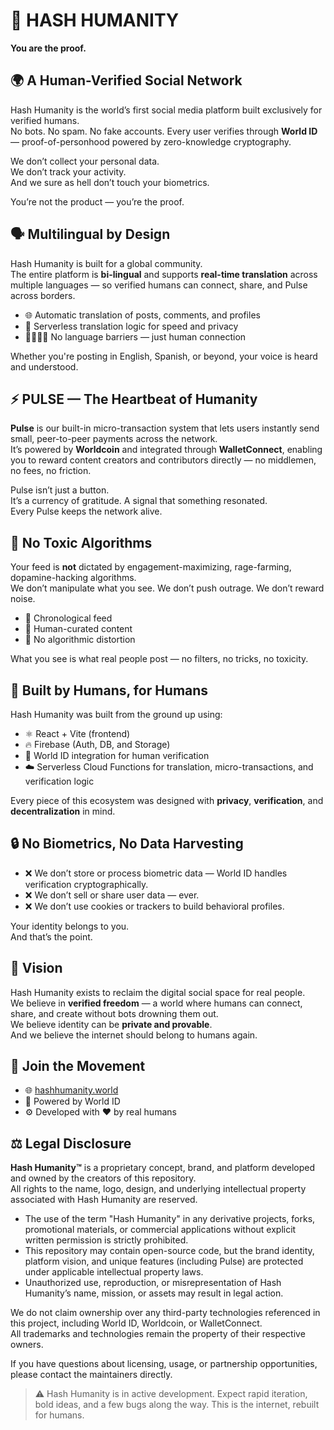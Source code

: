 # 🧬 HASH HUMANITY  
**You are the proof.**

## 🌍 A Human-Verified Social Network

Hash Humanity is the world’s first social media platform built exclusively for verified humans.  
No bots. No spam. No fake accounts. Every user verifies through **World ID** — proof-of-personhood powered by zero-knowledge cryptography.

We don’t collect your personal data.  
We don’t track your activity.  
And we sure as hell don’t touch your biometrics.  

You’re not the product — you’re the proof.

## 🗣️ Multilingual by Design

Hash Humanity is built for a global community.  
The entire platform is **bi-lingual** and supports **real-time translation** across multiple languages — so verified humans can connect, share, and Pulse across borders.

- 🌐 Automatic translation of posts, comments, and profiles  
- 🧠 Serverless translation logic for speed and privacy  
- 🫱🏽‍🫲🏿 No language barriers — just human connection  

Whether you're posting in English, Spanish, or beyond, your voice is heard and understood.

## ⚡ PULSE — The Heartbeat of Humanity

**Pulse** is our built-in micro-transaction system that lets users instantly send small, peer-to-peer payments across the network.  
It’s powered by **Worldcoin** and integrated through **WalletConnect**, enabling you to reward content creators and contributors directly — no middlemen, no fees, no friction.

Pulse isn’t just a button.  
It’s a currency of gratitude. A signal that something resonated.  
Every Pulse keeps the network alive.

## 🧼 No Toxic Algorithms

Your feed is **not** dictated by engagement-maximizing, rage-farming, dopamine-hacking algorithms.  
We don’t manipulate what you see. We don’t push outrage. We don’t reward noise.

- 🧭 Chronological feed  
- 🧠 Human-curated content  
- 🚫 No algorithmic distortion  

What you see is what real people post — no filters, no tricks, no toxicity.

## 🧠 Built by Humans, for Humans

Hash Humanity was built from the ground up using:

- ⚛️ React + Vite (frontend)  
- 🔥 Firebase (Auth, DB, and Storage)  
- 🧠 World ID integration for human verification  
- ☁️ Serverless Cloud Functions for translation, micro-transactions, and verification logic  

Every piece of this ecosystem was designed with **privacy**, **verification**, and **decentralization** in mind.

## 🔒 No Biometrics, No Data Harvesting

- ❌ We don’t store or process biometric data — World ID handles verification cryptographically.  
- ❌ We don’t sell or share user data — ever.  
- ❌ We don’t use cookies or trackers to build behavioral profiles.  

Your identity belongs to you.  
And that’s the point.

## 💫 Vision

Hash Humanity exists to reclaim the digital social space for real people.  
We believe in **verified freedom** — a world where humans can connect, share, and create without bots drowning them out.  
We believe identity can be **private and provable**.  
And we believe the internet should belong to humans again.

## 🚀 Join the Movement

- 🌐 [hashhumanity.world](https://hashhumanity.world)  
- 🪩 Powered by World ID  
- ⚙️ Developed with ❤️ by real humans  

## ⚖️ Legal Disclosure

**Hash Humanity™** is a proprietary concept, brand, and platform developed and owned by the creators of this repository.  
All rights to the name, logo, design, and underlying intellectual property associated with Hash Humanity are reserved.

- The use of the term "Hash Humanity" in any derivative projects, forks, promotional materials, or commercial applications without explicit written permission is strictly prohibited.  
- This repository may contain open-source code, but the brand identity, platform vision, and unique features (including Pulse) are protected under applicable intellectual property laws.  
- Unauthorized use, reproduction, or misrepresentation of Hash Humanity’s name, mission, or assets may result in legal action.  

We do not claim ownership over any third-party technologies referenced in this project, including World ID, Worldcoin, or WalletConnect.  
All trademarks and technologies remain the property of their respective owners.

If you have questions about licensing, usage, or partnership opportunities, please contact the maintainers directly.

> ⚠️ Hash Humanity is in active development. Expect rapid iteration, bold ideas, and a few bugs along the way. This is the internet, rebuilt for humans.
